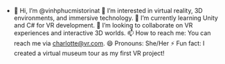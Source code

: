 - 👋 Hi, I’m @vinhphucmistorinat
👀 I’m interested in virtual reality, 3D environments, and immersive technology.
🌱 I’m currently learning Unity and C# for VR development.
💞️ I’m looking to collaborate on VR experiences and interactive 3D worlds.
📫 How to reach me: You can reach me via charlotte@vr.com.
😄 Pronouns: She/Her
⚡ Fun fact: I created a virtual museum tour as my first VR project!
<!---
vinhphucmistorinat/vinhphucmistorinat is a ✨ special ✨ repository because its `README.md` (this file) appears on your GitHub profile.
You can click the Preview link to take a look at your changes.
--->
